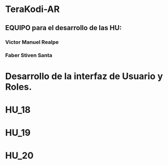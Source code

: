 # TeraKodi-AR

## EQUIPO para el desarrollo de las HU:
### Victor Manuel Realpe
### Faber Stiven Santa

# Desarrollo de la interfaz de Usuario y Roles.
# HU_18
# HU_19
# HU_20


